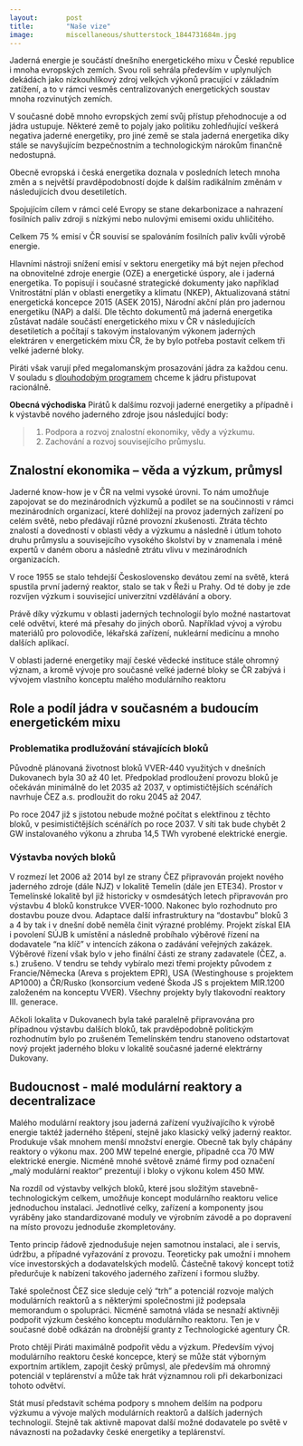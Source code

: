 ```yaml
---
layout:       post
title:        "Naše vize"
image:        miscellaneous/shutterstock_1844731684m.jpg
---
```


Jaderná energie je součástí dnešního energetického mixu v České republice i mnoha evropských zemích. Svou roli sehrála především v uplynulých dekádách jako nízkouhlíkový zdroj velkých výkonů pracující v základním zatížení, a to v rámci vesměs centralizovaných energetických soustav mnoha rozvinutých zemích.

V současné době mnoho evropských zemí svůj přístup přehodnocuje a od jádra ustupuje. Některé země to pojaly jako politiku zohledňující veškerá negativa jaderné energetiky, pro jiné země se stala jaderná energetika díky stále se navyšujícím bezpečnostním a technologickým nárokům finančně nedostupná.

Obecně evropská i česká energetika doznala v posledních letech mnoha změn a s největší pravděpodobností dojde k dalším radikálním změnám v následujících dvou desetiletích.

Spojujícím cílem v rámci celé Evropy se stane dekarbonizace a nahrazení fosilních paliv zdroji s nízkými nebo nulovými emisemi oxidu uhličitého.

Celkem 75 % emisí v ČR souvisí se spalováním fosilních paliv kvůli výrobě energie.

Hlavními nástroji snížení emisí v sektoru energetiky má být nejen přechod na obnovitelné zdroje energie (OZE) a energetické úspory, ale i jaderná energetika. To popisují i současné strategické dokumenty jako například Vnitrostátní plán v oblasti energetiky a klimatu (NKEP), Aktualizovaná státní energetická koncepce 2015 (ASEK 2015), Národní akční plán pro jadernou energetiku (NAP) a další. Dle těchto dokumentů má jaderná energetika zůstávat nadále součástí energetického mixu v ČR v následujících desetiletích a počítají s takovým instalovaným výkonem jaderných elektráren v energetickém mixu ČR, že by bylo potřeba postavit celkem tři velké jaderné bloky.

Piráti však varují před megalomanským prosazování jádra za každou cenu. V souladu s [dlouhodobým programem](https://www.pirati.cz/program/dlouhodoby/energetika/) chceme k jádru přistupovat racionálně.

**Obecná východiska** Pirátů k dalšímu rozvoji jaderné energetiky a případně i k výstavbě nového jaderného zdroje jsou následující body:

> 1.  Podpora a rozvoj znalostní ekonomiky, vědy a výzkumu.
> 2.  Zachování a rozvoj souvisejícího průmyslu.


## Znalostní ekonomika – věda a výzkum, průmysl

Jaderné know-how je v ČR na velmi vysoké úrovni. To nám umožňuje zapojovat se do mezinárodních výzkumů a podílet se na součinnosti v rámci mezinárodních organizací, které dohlížejí na provoz jaderných zařízení po celém světě, nebo předávají různé provozní zkušenosti. Ztráta těchto znalostí a dovedností v oblasti vědy a výzkumu a následně i útlum tohoto druhu průmyslu a souvisejícího vysokého školství by v znamenala i méně expertů v daném oboru a následně ztrátu vlivu v mezinárodních organizacích.

V roce 1955 se stalo tehdejší Československo devátou zemí na světě, která spustila první jaderný reaktor, stalo se tak v Řeži u Prahy. Od té doby je zde rozvíjen výzkum i související univerzitní vzdělávání a obory.

Právě díky výzkumu v oblasti jaderných technologií bylo možné nastartovat celé odvětví, které má přesahy do jiných oborů. Například vývoj a výrobu materiálů pro polovodiče, lékařská zařízení, nukleární medicínu a mnoho dalších aplikací.

V oblasti jaderné energetiky mají české vědecké instituce stále ohromný význam, a kromě vývoje pro současné velké jaderné bloky se ČR zabývá i vývojem vlastního konceptu malého modulárního reaktoru

## Role a podíl jádra v současném a budoucím energetickém mixu

### Problematika prodlužování stávajících bloků

Původně plánovaná životnost bloků VVER-440 využitých v dnešních Dukovanech byla 30 až 40 let. Předpoklad prodloužení provozu bloků je očekáván minimálně do let 2035 až 2037, v optimističtějších scénářích navrhuje ČEZ a.s. prodloužit do roku 2045 až 2047.

Po roce 2047 již s jistotou nebude možné počítat s elektřinou z těchto bloků, v pesimističtějších scénářích po roce 2037. V síti tak bude chybět 2 GW instalovaného výkonu a zhruba 14,5 TWh vyrobené elektrické energie.

### Výstavba nových bloků

V rozmezí let 2006 až 2014 byl ze strany ČEZ připravován projekt nového jaderného zdroje (dále NJZ) v lokalitě Temelín (dále jen ETE34). Prostor v Temelínské lokalitě byl již historicky v osmdesátých letech připravován pro výstavbu 4 bloků konstrukce VVER-1000. Nakonec bylo rozhodnuto pro dostavbu pouze dvou. Adaptace další infrastruktury na “dostavbu” bloků 3 a 4 by tak i v dnešní době neměla činit výrazné problémy. Projekt získal EIA i povolení SÚJB k umístění a následně probíhalo výběrové řízení na dodavatele “na klíč” v intencích zákona o zadávání veřejných zakázek. Výběrové řízení však bylo v jeho finální části ze strany zadavatele (ČEZ, a. s.) zrušeno. V tendru se tehdy vybíralo mezi třemi projekty původem z Francie/Německa (Areva s projektem EPR), USA (Westinghouse s projektem AP1000) a ČR/Rusko (konsorcium vedené Škoda JS s projektem MIR.1200 založeném na konceptu VVER). Všechny projekty byly tlakovodní reaktory III. generace.

Ačkoli lokalita v Dukovanech byla také paralelně připravována pro případnou výstavbu dalších bloků, tak pravděpodobně politickým rozhodnutím bylo po zrušeném Temelínském tendru stanoveno odstartovat nový projekt jaderného bloku v lokalitě současné jaderné elektrárny Dukovany.

## Budoucnost - malé modulární reaktory a decentralizace

Malého modulární reaktory jsou jaderná zařízení využívajícího k výrobě energie taktéž jaderného štěpení, stejně jako klasický velký jaderný reaktor. Produkuje však mnohem menší množství energie. Obecně tak byly chápány reaktory o výkonu max. 200 MW tepelné energie, případně cca 70 MW elektrické energie. Nicméně mnohé světově známé firmy pod označení „malý modulární reaktor“ prezentují i bloky o výkonu kolem 450 MW.

Na rozdíl od výstavby velkých bloků, které jsou složitým stavebně-technologickým celkem, umožňuje koncept modulárního reaktoru velice jednoduchou instalaci. Jednotlivé celky, zařízení a komponenty jsou vyráběny jako standardizované moduly ve výrobním závodě a po dopravení na místo provozu jednoduše zkompletovány.

Tento princip řádově zjednodušuje nejen samotnou instalaci, ale i servis, údržbu, a případné vyřazování z provozu. Teoreticky pak umožní i mnohem více investorských a dodavatelských modelů. Částečně takový koncept totiž předurčuje k nabízení takového jaderného zařízení i formou služby.

Také společnost ČEZ sice sleduje celý “trh” a potenciál rozvoje malých modulárních reaktorů a s některými společnostmi již podepsala memorandum o spolupráci. Nicméně samotná vláda se nesnaží aktivněji podpořit výzkum českého konceptu modulárního reaktoru. Ten je v současné době odkázán na drobnější granty z Technologické agentury ČR.

Proto chtějí Piráti maximálně podpořit vědu a výzkum. Především vývoj modulárního reaktoru české koncepce, který se může stát výborným exportním artiklem, zapojit český průmysl, ale především má ohromný potenciál v teplárenství a může tak hrát významnou roli při dekarbonizaci tohoto odvětví.

Stát musí představit schéma podpory s mnohem delším na podporu výzkumu a vývoje malých modulárních reaktorů a dalších jaderných technologií. Stejně tak aktivně mapovat další možné dodavatele po světě v návaznosti na požadavky české energetiky a teplárenství.